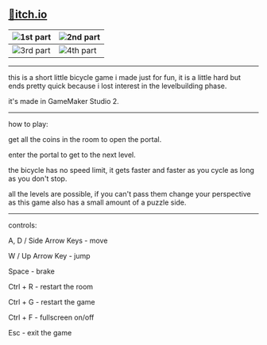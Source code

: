 [📌itch.io](https://emretahtali.itch.io/short-bicycle-game)
---
| ![1st part](https://github.com/user-attachments/assets/d0c3442d-55f3-450a-b90d-5e52df64d400) | ![2nd part](https://github.com/user-attachments/assets/1a5b9549-620c-430f-933d-18744739741d) |
|--------------|--------------|
| ![3rd part](https://github.com/user-attachments/assets/b4cb96ef-16b5-4614-9e89-75b5fc4320e0) | ![4th part](https://github.com/user-attachments/assets/9d9304f8-7709-48ce-9d13-46aef37388e0) |

---
this is a short little bicycle game i made just for fun, it is a little hard but ends pretty quick because i lost interest in the levelbuilding phase.

it's made in GameMaker Studio 2.

---
how to play:

get all the coins in the room to open the portal.

enter the portal to get to the next level.

the bicycle has no speed limit, it gets faster and faster as you cycle as long as you don't stop.

all the levels are possible, if you can't pass them change your perspective as this game also has a small amount of a puzzle side.

---
controls:

A, D / Side Arrow Keys - move

W / Up Arrow Key - jump

Space - brake

Ctrl + R - restart the room

Ctrl + G - restart the game

Ctrl + F - fullscreen on/off

Esc - exit the game
